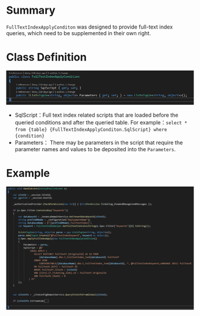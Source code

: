 # Summary
`FullTextIndexApplyConditon` was designed to provide full-text index queries, which need to be supplemented in their own right.

# Class Definition
![image.png](/.attachments/image-8563c36e-c9f7-453c-b400-3b7e516e4f06.png)
- SqlScript：Full text index related scripts that are loaded before the queried conditions and after the queried table. For example：`select * from {table} {FullTextIndexApplyConditon.SqlScript} where {condition}`
- Parameters： There may be parameters in the script that require the parameter names and values to be deposited into the `Parameters`.

# Example
![image.png](/.attachments/image-e2f2bddd-0206-479a-ada6-a32c23e16466.png)